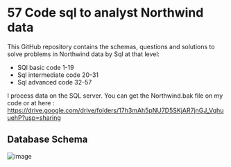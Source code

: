 # 57 Code sql to analyst Northwind data

This GitHub repository contains the schemas, questions and solutions to solve problems in Northwind data by Sql at that level:

- SQl basic code 1-19
- Sql intermediate code 20-31
- Sql advanced code 32-57

I process data on the SQL server. You can get the Northwind.bak file on my code or at here : https://drive.google.com/drive/folders/17h3mAh5pNU7D5SKjAR7jnGJ_VqhuuehP?usp=sharing

## Database Schema 
![image](https://user-images.githubusercontent.com/102432489/178181148-3b99021a-5ba8-4644-9ec3-58a39d206f23.png)
